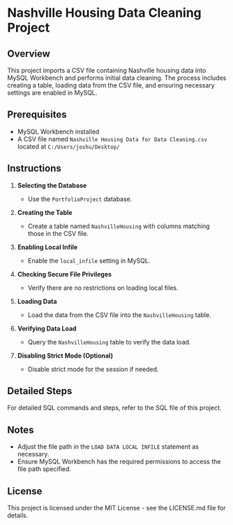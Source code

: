 # Nashville Housing Data Cleaning Project

## Overview

This project imports a CSV file containing Nashville housing data into MySQL Workbench and performs initial data cleaning. The process includes creating a table, loading data from the CSV file, and ensuring necessary settings are enabled in MySQL.

## Prerequisites

- MySQL Workbench installed
- A CSV file named `Nashville Housing Data for Data Cleaning.csv` located at `C:/Users/joshu/Desktop/`

## Instructions

1. **Selecting the Database**
    - Use the `PortfolioProject` database.

2. **Creating the Table**
    - Create a table named `NashvilleHousing` with columns matching those in the CSV file.

3. **Enabling Local Infile**
    - Enable the `local_infile` setting in MySQL.

4. **Checking Secure File Privileges**
    - Verify there are no restrictions on loading local files.

5. **Loading Data**
    - Load the data from the CSV file into the `NashvilleHousing` table.

6. **Verifying Data Load**
    - Query the `NashvilleHousing` table to verify the data load.

7. **Disabling Strict Mode (Optional)**
    - Disable strict mode for the session if needed.

## Detailed Steps

For detailed SQL commands and steps, refer to the SQL file of this project.

## Notes

- Adjust the file path in the `LOAD DATA LOCAL INFILE` statement as necessary.
- Ensure MySQL Workbench has the required permissions to access the file path specified.

## License

This project is licensed under the MIT License - see the LICENSE.md file for details.
